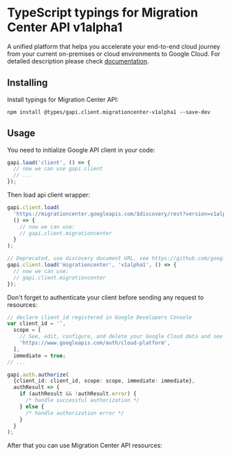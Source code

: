 # TypeScript typings for Migration Center API v1alpha1

A unified platform that helps you accelerate your end-to-end cloud journey from your current on-premises or cloud environments to Google Cloud.
For detailed description please check [documentation](https://cloud.google.com/migration-center).

## Installing

Install typings for Migration Center API:

```
npm install @types/gapi.client.migrationcenter-v1alpha1 --save-dev
```

## Usage

You need to initialize Google API client in your code:

```typescript
gapi.load('client', () => {
  // now we can use gapi.client
  // ...
});
```

Then load api client wrapper:

```typescript
gapi.client.load(
  'https://migrationcenter.googleapis.com/$discovery/rest?version=v1alpha1',
  () => {
    // now we can use:
    // gapi.client.migrationcenter
  }
);
```

```typescript
// Deprecated, use discovery document URL, see https://github.com/google/google-api-javascript-client/blob/master/docs/reference.md#----gapiclientloadname----version----callback--
gapi.client.load('migrationcenter', 'v1alpha1', () => {
  // now we can use:
  // gapi.client.migrationcenter
});
```

Don't forget to authenticate your client before sending any request to resources:

```typescript
// declare client_id registered in Google Developers Console
var client_id = '',
  scope = [
    // See, edit, configure, and delete your Google Cloud data and see the email address for your Google Account.
    'https://www.googleapis.com/auth/cloud-platform',
  ],
  immediate = true;
// ...

gapi.auth.authorize(
  {client_id: client_id, scope: scope, immediate: immediate},
  authResult => {
    if (authResult && !authResult.error) {
      /* handle successful authorization */
    } else {
      /* handle authorization error */
    }
  }
);
```

After that you can use Migration Center API resources: <!-- TODO: make this work for multiple namespaces -->

```typescript

```
